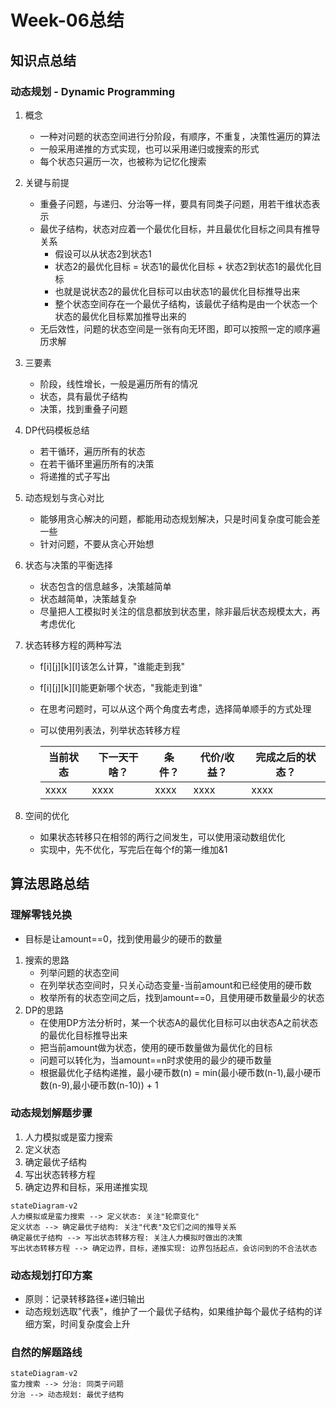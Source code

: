 # Week-06总结

## 知识点总结

### 动态规划 - Dynamic Programming
1. 概念
    - 一种对问题的状态空间进行分阶段，有顺序，不重复，决策性遍历的算法
    - 一般采用递推的方式实现，也可以采用递归或搜索的形式
    - 每个状态只遍历一次，也被称为记忆化搜索
    
2. 关键与前提
    - 重叠子问题，与递归、分治等一样，要具有同类子问题，用若干维状态表示
    - 最优子结构，状态对应着一个最优化目标，并且最优化目标之间具有推导关系
         - 假设可以从状态2到状态1
         - 状态2的最优化目标 = 状态1的最优化目标 + 状态2到状态1的最优化目标
         - 也就是说状态2的最优化目标可以由状态1的最优化目标推导出来
         - 整个状态空间存在一个最优子结构，该最优子结构是由一个状态一个状态的最优化目标累加推导出来的
    - 无后效性，问题的状态空间是一张有向无环图，即可以按照一定的顺序遍历求解

3. 三要素
    - 阶段，线性增长，一般是遍历所有的情况
    - 状态，具有最优子结构
    - 决策，找到重叠子问题

4. DP代码模板总结
    - 若干循环，遍历所有的状态
    - 在若干循环里遍历所有的决策
    - 将递推的式子写出

5. 动态规划与贪心对比
    - 能够用贪心解决的问题，都能用动态规划解决，只是时间复杂度可能会差一些
    - 针对问题，不要从贪心开始想
    
6. 状态与决策的平衡选择
    - 状态包含的信息越多，决策越简单
    - 状态越简单，决策越复杂
    - 尽量把人工模拟时关注的信息都放到状态里，除非最后状态规模太大，再考虑优化
    
7. 状态转移方程的两种写法
    - f[i][j][k][l]该怎么计算，"谁能走到我"
    - f[i][j][k][l]能更新哪个状态，"我能走到谁"
    - 在思考问题时，可以从这个两个角度去考虑，选择简单顺手的方式处理
    - 可以使用列表法，列举状态转移方程
    
        | 当前状态 | 下一天干啥？ | 条件？ | 代价/收益？ | 完成之后的状态？ |
        | ---- | ---- | ---- | ---- | ---- |
        | xxxx | xxxx | xxxx | xxxx | xxxx |
    
8. 空间的优化
    - 如果状态转移只在相邻的两行之间发生，可以使用滚动数组优化
    - 实现中，先不优化，写完后在每个f的第一维加&1 
    

## 算法思路总结

### 理解零钱兑换
   - 目标是让amount==0，找到使用最少的硬币的数量
   1. 搜索的思路
      - 列举问题的状态空间
      - 在列举状态空间时，只关心动态变量-当前amount和已经使用的硬币数
      - 枚举所有的状态空间之后，找到amount==0，且使用硬币数量最少的状态
   2. DP的思路
      - 在使用DP方法分析时，某一个状态A的最优化目标可以由状态A之前状态的最优化目标推导出来
      - 把当前amount做为状态，使用的硬币数量做为最优化的目标
      - 问题可以转化为，当amount==n时求使用的最少的硬币数量
      - 根据最优化子结构递推，最小硬币数(n) = min(最小硬币数(n-1),最小硬币数(n-9),最小硬币数(n-10)) + 1

### 动态规划解题步骤
1. 人力模拟或是蛮力搜索
2. 定义状态
3. 确定最优子结构
4. 写出状态转移方程
5. 确定边界和目标，采用递推实现
```mermaid
stateDiagram-v2
人力模拟或是蛮力搜索 --> 定义状态: 关注"轮廓变化"
定义状态 --> 确定最优子结构: 关注"代表"及它们之间的推导关系
确定最优子结构 --> 写出状态转移方程: 关注人力模拟时做出的决策
写出状态转移方程 --> 确定边界，目标，递推实现: 边界包括起点，会访问到的不合法状态
```

### 动态规划打印方案
   - 原则：记录转移路径+递归输出
   - 动态规划选取"代表"，维护了一个最优子结构，如果维护每个最优子结构的详细方案，时间复杂度会上升

### 自然的解题路线
```mermaid
stateDiagram-v2
蛮力搜索 --> 分治: 同类子问题
分治 --> 动态规划: 最优子结构
``` 